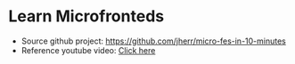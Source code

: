 # Learn Microfronteds

- Source github project: https://github.com/jherr/micro-fes-in-10-minutes
- Reference youtube video: [Click here](https://www.youtube.com/watch?v=s_Fs4AXsTnA)